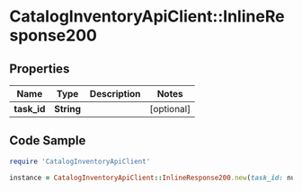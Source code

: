 # CatalogInventoryApiClient::InlineResponse200

## Properties

Name | Type | Description | Notes
------------ | ------------- | ------------- | -------------
**task_id** | **String** |  | [optional] 

## Code Sample

```ruby
require 'CatalogInventoryApiClient'

instance = CatalogInventoryApiClient::InlineResponse200.new(task_id: null)
```


